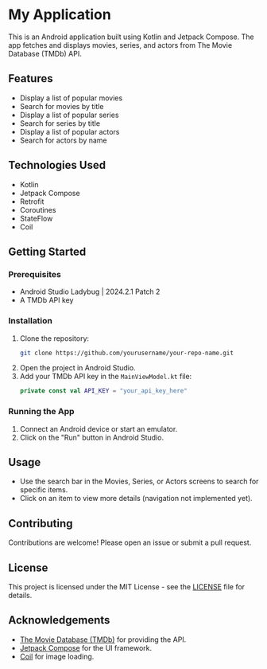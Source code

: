 # My Application

This is an Android application built using Kotlin and Jetpack Compose. The app fetches and displays movies, series, and actors from The Movie Database (TMDb) API.

## Features

- Display a list of popular movies
- Search for movies by title
- Display a list of popular series
- Search for series by title
- Display a list of popular actors
- Search for actors by name

## Technologies Used

- Kotlin
- Jetpack Compose
- Retrofit
- Coroutines
- StateFlow
- Coil

## Getting Started

### Prerequisites

- Android Studio Ladybug | 2024.2.1 Patch 2
- A TMDb API key

### Installation

1. Clone the repository:
    ```sh
    git clone https://github.com/yourusername/your-repo-name.git
    ```
2. Open the project in Android Studio.
3. Add your TMDb API key in the `MainViewModel.kt` file:
    ```kotlin
    private const val API_KEY = "your_api_key_here"
    ```

### Running the App

1. Connect an Android device or start an emulator.
2. Click on the "Run" button in Android Studio.

## Usage

- Use the search bar in the Movies, Series, or Actors screens to search for specific items.
- Click on an item to view more details (navigation not implemented yet).

## Contributing

Contributions are welcome! Please open an issue or submit a pull request.

## License

This project is licensed under the MIT License - see the [LICENSE](LICENSE) file for details.

## Acknowledgements

- [The Movie Database (TMDb)](https://www.themoviedb.org/) for providing the API.
- [Jetpack Compose](https://developer.android.com/jetpack/compose) for the UI framework.
- [Coil](https://coil-kt.github.io/coil/) for image loading.
